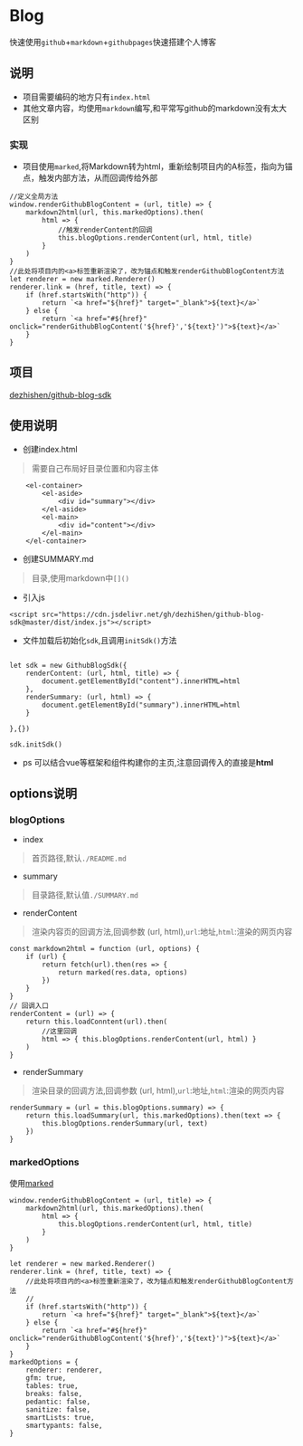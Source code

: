 # Blog
快速使用`github`+`markdown`+`githubpages`快速搭建个人博客
## 说明
* 项目需要编码的地方只有`index.html`
* 其他文章内容，均使用`markdown`编写,和平常写github的markdown没有太大区别
### 实现
* 项目使用`marked`,将Markdown转为html，重新绘制项目内的A标签，指向为锚点，触发内部方法，从而回调传给外部
```
//定义全局方法
window.renderGithubBlogContent = (url, title) => {
    markdown2html(url, this.markedOptions).then(
        html => {
            //触发renderContent的回调
            this.blogOptions.renderContent(url, html, title)
        }
    )
}
//此处将项目内的<a>标签重新渲染了，改为锚点和触发renderGithubBlogContent方法
let renderer = new marked.Renderer()
renderer.link = (href, title, text) => {
    if (href.startsWith("http")) {
        return `<a href="${href}" target="_blank">${text}</a>`
    } else {
        return `<a href="#${href}" onclick="renderGithubBlogContent('${href}','${text}')">${text}</a>`
    }
}
```
## 项目
[dezhishen/github-blog-sdk](https://github.com/dezhishen/github-blog-sdk)
## 使用说明
* 创建index.html
> 需要自己布局好目录位置和内容主体

```
    <el-container>
        <el-aside>
            <div id="summary"></div>
        </el-aside>
        <el-main>
            <div id="content"></div>
        </el-main>
    </el-container>
```
* 创建SUMMARY.md
> 目录,使用markdown中`[]()`
* 引入js
```
<script src="https://cdn.jsdelivr.net/gh/dezhiShen/github-blog-sdk@master/dist/index.js"></script>
```

* 文件加载后初始化`sdk`,且调用`initSdk()`方法

```

let sdk = new GithubBlogSdk({
    renderContent: (url, html, title) => {
        document.getElementById("content").innerHTML=html
    },
    renderSummary: (url, html) => {
        document.getElementById("summary").innerHTML=html
    }

},{})

sdk.initSdk()

```

* ps 可以结合vue等框架和组件构建你的主页,注意回调传入的直接是**html**

## options说明

### blogOptions

* index

> 首页路径,默认`./README.md`

* summary

> 目录路径,默认值`./SUMMARY.md`

* renderContent
> 渲染内容页的回调方法,回调参数 (url, html),`url`:地址,`html`:渲染的网页内容

```
const markdown2html = function (url, options) {
    if (url) {
        return fetch(url).then(res => {
            return marked(res.data, options)
        })
    }
}
// 回调入口
renderContent = (url) => {
    return this.loadConntent(url).then(
        //这里回调
        html => { this.blogOptions.renderContent(url, html) }
    )
}
```

* renderSummary

> 渲染目录的回调方法,回调参数 (url, html),`url`:地址,`html`:渲染的网页内容

```
renderSummary = (url = this.blogOptions.summary) => {
    return this.loadSummary(url, this.markedOptions).then(text => {
        this.blogOptions.renderSummary(url, text)
    })
}

```
### markedOptions

使用[marked](https://github.com/markedjs/marked)

```
window.renderGithubBlogContent = (url, title) => {
    markdown2html(url, this.markedOptions).then(
        html => {
            this.blogOptions.renderContent(url, html, title)
        }
    )
}

let renderer = new marked.Renderer()
renderer.link = (href, title, text) => {
    //此处将项目内的<a>标签重新渲染了，改为锚点和触发renderGithubBlogContent方法
    //
    if (href.startsWith("http")) {
        return `<a href="${href}" target="_blank">${text}</a>`
    } else {
        return `<a href="#${href}" onclick="renderGithubBlogContent('${href}','${text}')">${text}</a>`
    }
}
markedOptions = {
    renderer: renderer,
    gfm: true,
    tables: true,
    breaks: false,
    pedantic: false,
    sanitize: false,
    smartLists: true,
    smartypants: false,
}
```
